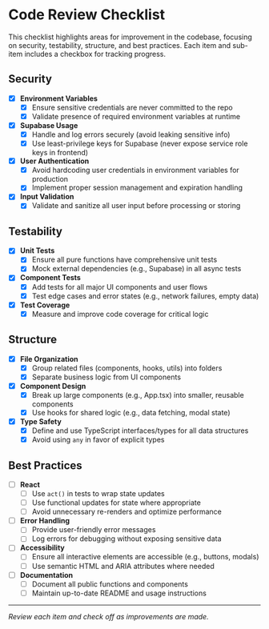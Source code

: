 # Code Review Checklist

This checklist highlights areas for improvement in the codebase, focusing on security, testability, structure, and best practices. Each item and sub-item includes a checkbox for tracking progress.

## Security

- [x] **Environment Variables**
  - [x] Ensure sensitive credentials are never committed to the repo
  - [x] Validate presence of required environment variables at runtime
- [x] **Supabase Usage**
  - [x] Handle and log errors securely (avoid leaking sensitive info)
  - [x] Use least-privilege keys for Supabase (never expose service role keys in frontend)
- [x] **User Authentication**
  - [x] Avoid hardcoding user credentials in environment variables for production
  - [x] Implement proper session management and expiration handling
- [x] **Input Validation**
  - [x] Validate and sanitize all user input before processing or storing

## Testability

- [x] **Unit Tests**
  - [x] Ensure all pure functions have comprehensive unit tests
  - [x] Mock external dependencies (e.g., Supabase) in all async tests
- [x] **Component Tests**
  - [x] Add tests for all major UI components and user flows
  - [x] Test edge cases and error states (e.g., network failures, empty data)
- [x] **Test Coverage**
  - [x] Measure and improve code coverage for critical logic

## Structure

- [x] **File Organization**
  - [x] Group related files (components, hooks, utils) into folders
  - [x] Separate business logic from UI components
- [x] **Component Design**
  - [x] Break up large components (e.g., App.tsx) into smaller, reusable components
  - [x] Use hooks for shared logic (e.g., data fetching, modal state)
- [x] **Type Safety**
  - [x] Define and use TypeScript interfaces/types for all data structures
  - [x] Avoid using `any` in favor of explicit types

## Best Practices

- [ ] **React**
  - [ ] Use `act()` in tests to wrap state updates
  - [ ] Use functional updates for state where appropriate
  - [ ] Avoid unnecessary re-renders and optimize performance
- [ ] **Error Handling**
  - [ ] Provide user-friendly error messages
  - [ ] Log errors for debugging without exposing sensitive data
- [ ] **Accessibility**
  - [ ] Ensure all interactive elements are accessible (e.g., buttons, modals)
  - [ ] Use semantic HTML and ARIA attributes where needed
- [ ] **Documentation**
  - [ ] Document all public functions and components
  - [ ] Maintain up-to-date README and usage instructions

---

_Review each item and check off as improvements are made._
